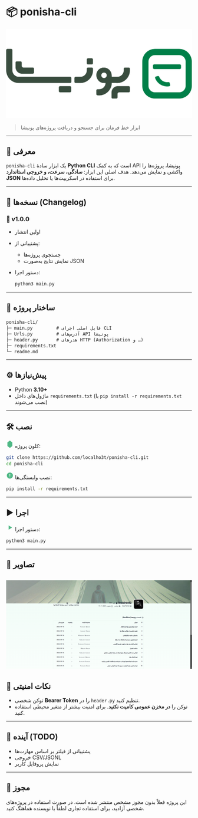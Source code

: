 # 📦 ponisha-cli

![کاور](src/logo.png)

> ابزار خط فرمان برای جستجو و دریافت پروژه‌های پونیشا

---

## 📝 معرفی

`ponisha-cli` یک ابزار سادهٔ **Python CLI** است که به کمک API پونیشا، پروژه‌ها را واکشی و نمایش می‌دهد.
هدف اصلی این ابزار: **سادگی، سرعت، و خروجی استاندارد JSON** برای استفاده در اسکریپت‌ها یا تحلیل داده‌ها.

---

## 🚀 نسخه‌ها (Changelog)

### 🔖 v1.0.0

* اولین انتشار
* پشتیبانی از:

  * جستجوی پروژه‌ها
  * نمایش نتایج به‌صورت JSON
* دستور اجرا:

  ```bash
  python3 main.py
  ```

---

## 📂 ساختار پروژه

```
ponisha-cli/
├─ main.py         # فایل اصلی اجرای CLI
├─ Urls.py         # آدرس‌های API پونیشا
├─ header.py       # هدرهای HTTP (Authorization و …)
├─ requirements.txt
└─ readme.md
```

---

## ⚙️ پیش‌نیازها

* Python **3.10+**
* ماژول‌های داخل `requirements.txt` (با `pip install -r requirements.txt` نصب می‌شوند)

---

## 🛠️ نصب

<svg xmlns="http://www.w3.org/2000/svg" width="20" height="20" fill="#4FB885" viewBox="0 0 24 24"><path d="M12 0l8 6v12l-8 6-8-6V6z"/></svg> کلون پروژه:

```bash
git clone https://github.com/localho3t/ponisha-cli.git
cd ponisha-cli
```

<svg xmlns="http://www.w3.org/2000/svg" width="20" height="20" fill="#4FB885" viewBox="0 0 24 24"><path d="M12 2a10 10 0 1010 10A10.011 10.011 0 0012 2zm1 15h-2v-2h2zm0-4h-2V7h2z"/></svg> نصب وابستگی‌ها:

```bash
pip install -r requirements.txt
```

---

## ▶️ اجرا

<svg xmlns="http://www.w3.org/2000/svg" width="20" height="20" fill="#4FB885" viewBox="0 0 24 24"><path d="M8 5v14l11-7z"/></svg> دستور اجرا:

```bash
python3 main.py
```

---

## 📸 تصاویر


![کاور](src/bg.png)
---

## 🔐 نکات امنیتی

* توکن شخصی **Bearer Token** را در `header.py` تنظیم کنید.
* توکن را **در مخزن عمومی کامیت نکنید**. برای امنیت بیشتر از متغیر محیطی استفاده کنید.

---

## 🧩 آینده (TODO)

* پشتیبانی از فیلتر بر اساس مهارت‌ها
* خروجی CSV/JSONL
* نمایش پروفایل کاربر

---

## 📜 مجوز

این پروژه فعلاً بدون مجوز مشخص منتشر شده است. در صورت استفاده در پروژه‌های شخصی آزادید، برای استفاده تجاری لطفاً با نویسنده هماهنگ کنید.
